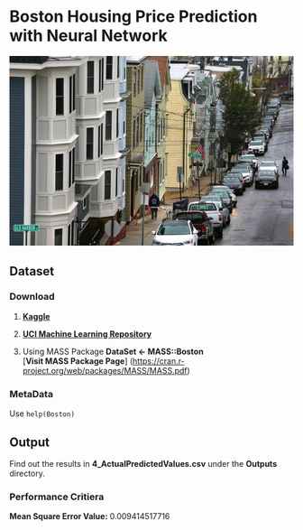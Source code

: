# Boston Housing Price Prediction with Neural Network
![Boston Housing](BostonHousingCover.jpg "Boston Housing")


## Dataset

### Download
1. [**Kaggle**](https://www.kaggle.com/c/boston-housing/data)

2. [**UCI Machine Learning Repository**](https://archive.ics.uci.edu/ml/machine-learning-databases/housing/)

3. Using MASS Package **DataSet <- MASS::Boston**  
	[**Visit MASS Package Page**] (https://cran.r-project.org/web/packages/MASS/MASS.pdf)

### MetaData  
Use `help(Boston)`

## Output  
Find out the results in **4_ActualPredictedValues.csv** under the **Outputs** directory.

### Performance Critiera  
**Mean Square Error Value:** 0.009414517716  
